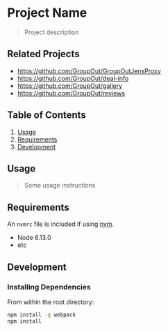 # Project Name

> Project description

## Related Projects

  - https://github.com/GroupOut/GroupOutJensProxy
  - https://github.com/GroupOut/deal-info
  - https://github.com/GroupOut/gallery
  - https://github.com/GroupOut/reviews

## Table of Contents

1. [Usage](#Usage)
1. [Requirements](#requirements)
1. [Development](#development)

## Usage

> Some usage instructions

## Requirements

An `nvmrc` file is included if using [nvm](https://github.com/creationix/nvm).

- Node 6.13.0
- etc

## Development

### Installing Dependencies

From within the root directory:

```sh
npm install -g webpack
npm install
```

